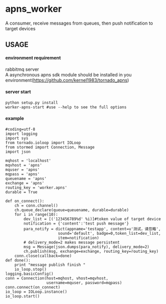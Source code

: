 # apns_worker
A consumer, receive messages from queues, then push
notification to target devices

## USAGE
#### environment requirement
rabbitmq server  
A asynchronous apns sdk module should be installed in you  
environment(https://github.com/kernel1983/tornado_apns)
#### server start
```
python setup.py install
worker-apns-start #use --help to see the full options
```
#### example
```
#coding=utf-8
import logging
import sys
from tornado.ioloop import IOLoop
from stormed import Connection, Message
import json

mqhost = 'localhost'
mqvhost = 'apns'
mquser = 'apns'
mqpass = 'apns'
queuename = 'apns'
exchange = 'apns'
routing_key = 'worker.apns'
durable = True

def on_connect():
    ch = conn.channel()
    ch.queue_declare(queue=queuename, durable=durable)
    for i in range(10):
        dev_list = [('123456789%d' %i)]#token value of target device
        notification = {'content':'test push message'}
        para_notify = dict(appname='testapp', content=u'测试，请忽略',
                       sound='default', badge=0,token_list=dev_list,
                       item=notification)
        # delivery_mode=2 makes message persistent
        msg = Message(json.dumps(para_notify), delivery_mode=2)
        ch.publish(msg, exchange=exchange, routing_key=routing_key)
    conn.close(callback=done)
def done():
    print "message publish finish "
    io_loop.stop()
logging.basicConfig()
conn = Connection(host=mqhost, vhost=mqvhost,
                  username=mquser, password=mqpass)
conn.connect(on_connect)
io_loop = IOLoop.instance()
io_loop.start()
```
